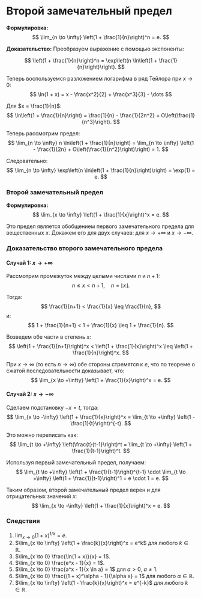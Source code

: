 # Второй замечательный предел

**Формулировка:**
$$
\lim_{n \to \infty} \left(1 + \frac{1}{n}\right)^n = e.
$$

**Доказательство:**
Преобразуем выражение с помощью экспоненты:

$$
\left(1 + \frac{1}{n}\right)^n = \exp\left(n \ln\left(1 + \frac{1}{n}\right)\right).
$$

Теперь воспользуемся разложением логарифма в ряд Тейлора при $x \to 0$:
$$
\ln(1 + x) = x - \frac{x^2}{2} + \frac{x^3}{3} - \dots
$$

Для $x = \frac{1}{n}$:
$$
\ln\left(1 + \frac{1}{n}\right) = \frac{1}{n} - \frac{1}{2n^2} + O\left(\frac{1}{n^3}\right).
$$

Теперь рассмотрим предел:
$$
\lim_{n \to \infty} n \ln\left(1 + \frac{1}{n}\right) = \lim_{n \to \infty} \left(1 - \frac{1}{2n} + O\left(\frac{1}{n^2}\right)\right) = 1.
$$

Следовательно:
$$
\lim_{n \to \infty} \exp\left(n \ln\left(1 + \frac{1}{n}\right)\right) = \exp(1) = e.
$$

### Второй замечательный предел

**Формулировка:**
$$
\lim_{x \to \infty} \left(1 + \frac{1}{x}\right)^x = e.
$$

Это предел является обобщением первого замечательного предела для вещественных $x$. Докажем его для двух случаев: для $x \to +\infty$ и $x \to -\infty$.

### Доказательство второго замечательного предела

#### Случай 1: $x \to +\infty$

Рассмотрим промежуток между целыми числами $n$ и $n+1$:
$$
n \leq x < n+1, \quad n = \lfloor x \rfloor.
$$

Тогда:
$$
\frac{1}{n+1} < \frac{1}{x} \leq \frac{1}{n},
$$
и:
$$
1 + \frac{1}{n+1} < 1 + \frac{1}{x} \leq 1 + \frac{1}{n}.
$$

Возведем обе части в степень $x$:
$$
\left(1 + \frac{1}{n+1}\right)^x < \left(1 + \frac{1}{x}\right)^x \leq \left(1 + \frac{1}{n}\right)^x.
$$

При $x \to \infty$ (то есть $n \to \infty$) обе стороны стремятся к $e$, что по теореме о сжатой последовательности доказывает, что:
$$
\lim_{x \to +\infty} \left(1 + \frac{1}{x}\right)^x = e.
$$

#### Случай 2: $x \to -\infty$

Сделаем подстановку $-x = t$, тогда:
$$
\lim_{x \to -\infty} \left(1 + \frac{1}{x}\right)^x = \lim_{t \to +\infty} \left(1 - \frac{1}{t}\right)^{-t}.
$$

Это можно переписать как:
$$
\lim_{t \to +\infty} \left(\frac{t}{t-1}\right)^t = \lim_{t \to +\infty} \left(1 + \frac{1}{t-1}\right)^t.
$$

Используя первый замечательный предел, получаем:
$$
\lim_{t \to +\infty} \left(1 + \frac{1}{t-1}\right)^{t-1} \cdot \lim_{t \to +\infty} \left(1 + \frac{1}{t-1}\right)^1 = e \cdot 1 = e.
$$

Таким образом, второй замечательный предел верен и для отрицательных значений $x$:
$$
\lim_{x \to -\infty} \left(1 + \frac{1}{x}\right)^x = e.
$$

### Следствия

1. $\lim_{x \to 0} \left(1 + x\right)^{1/x} = e$.
2. $\lim_{x \to \infty} \left(1 + \frac{k}{x}\right)^x = e^k$ для любого $k \in \mathbb{R}$.
3. $\lim_{x \to 0} \frac{\ln(1 + x)}{x} = 1$.
4. $\lim_{x \to 0} \frac{e^x - 1}{x} = 1$.
5. $\lim_{x \to 0} \frac{a^x - 1}{x \ln a} = 1$ для $a > 0$, $a \neq 1$.
6. $\lim_{x \to 0} \frac{(1 + x)^\alpha - 1}{\alpha x} = 1$ для любого $\alpha \in \mathbb{R}$.
7. $\lim_{x \to \infty} \left(1 - \frac{k}{x}\right)^x = e^{-k}$ для любого $k \in \mathbb{R}$.
